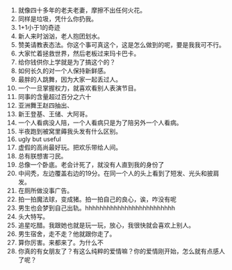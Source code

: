 1. 就像四十多年的老夫老妻，摩擦不出任何火花。
2. 同样是垃圾，凭什么你扔我。
3. 1+1小于1的奇迹
4. 新人来时汹汹，老人抱团划水。
5. 赞美请教表态法。你这个事可真这个，这是怎么做到的呢，要是我我可不行。
6. 大家忙着拯救世界，然后老板过来玛卡巴卡。
7. 给你钱供你上学就是为了搞这个的？
8. 如何长久的对一个人保持新鲜感。
9. 最胖的人跳舞，因为大家一起丢过人。
10. 一个一旦掌握权力，就喜欢看别人表演节目。
11. 同事的含量超过百分之六十
12. 亚洲舞王赵四抽出、
13. 新王登基、王储、大阿哥。
14. 一个人看病没人陪，一个人看病只是为了陪另外一个人看病。
15. 半夜跑到被窝里薅我头发有什么区别。
16. ugly but useful
17. 虚假的高尚最好玩。把欢乐带给人间。
18. 总有朕想害刁民。
19. 总像一个卧底。老会计死了，就没有人直到我的身份了
20. 中间秃，左边覆盖右边的19分。在同一个人的头上看到了短发、光头和披肩发。
21. 在厕所做没事广告。
22. 拍一拍魔法球，变成猪。拍一拍自己的良心，诶，咋没有呢
23. 男生也会梦到自己出轨。hhhhhhhhhhhhhhhhhhhhhhhhh
24. 头大特写。
25. 追星吃醋。我跟她也就是玩一玩，放心，我很快就会喜欢上别人。
26. 男生宿舍，走不走？他就跟你走了。
27. 算你厉害。来都来了。为什么不
28. 你真的有女朋友了？有这么纯粹的爱情嘛？你的爱情刚开始，怎么就有点感人了呢？



